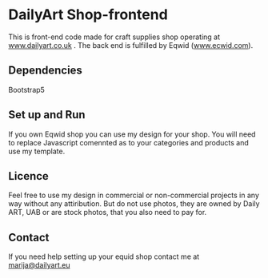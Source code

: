 # DailyArt Shop-frontend
This is front-end code made for craft supplies shop operating at www.dailyart.co.uk . The back end is fulfilled by Eqwid (www.ecwid.com). 

## Dependencies
Bootstrap5

## Set up and Run
If you own Eqwid shop you can use my design for your shop.
You will need to replace Javascript comennted as <!-- ecwid embeded --> to your categories and products and use my template.

## Licence
Feel free to use my design in commercial or non-commercial projects in any way without any attiribution. But do not use photos, they are owned by Daily ART, UAB or are stock photos, that you also need to pay for. 

## Contact
If you need help setting up your equid shop contact me at marija@dailyart.eu 
